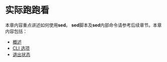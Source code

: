 # 实际跑跑看

本章内容重点讲述如何使用**sed**。 **sed**脚本及**sed**内部命令请参考后续章节。本章内容包括：  
+ [概述]()  
+ [CLI 选项]()  
+ [退出状态]()  
